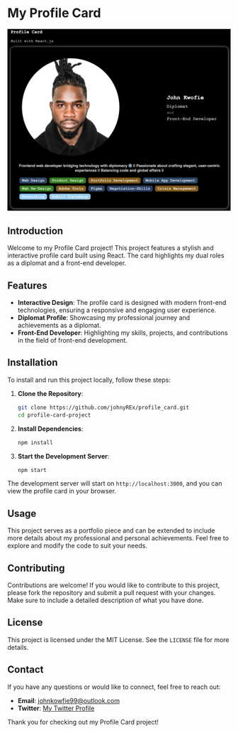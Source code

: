 # My Profile Card

![Profile Image](public/assets/profileme.png)

## Introduction

Welcome to my Profile Card project! This project features a stylish and interactive profile card built using React. The card highlights my dual roles as a diplomat and a front-end developer.

## Features

- **Interactive Design**: The profile card is designed with modern front-end technologies, ensuring a responsive and engaging user experience.
- **Diplomat Profile**: Showcasing my professional journey and achievements as a diplomat.
- **Front-End Developer**: Highlighting my skills, projects, and contributions in the field of front-end development.

## Installation

To install and run this project locally, follow these steps:

1. **Clone the Repository**:
    ```bash
    git clone https://github.com/johnyREx/profile_card.git
    cd profile-card-project
    ```

2. **Install Dependencies**:
    ```bash
    npm install
    ```

3. **Start the Development Server**:
    ```bash
    npm start
    ```

The development server will start on `http://localhost:3000`, and you can view the profile card in your browser.

## Usage

This project serves as a portfolio piece and can be extended to include more details about my professional and personal achievements. Feel free to explore and modify the code to suit your needs.

## Contributing

Contributions are welcome! If you would like to contribute to this project, please fork the repository and submit a pull request with your changes. Make sure to include a detailed description of what you have done.

## License

This project is licensed under the MIT License. See the `LICENSE` file for more details.

## Contact

If you have any questions or would like to connect, feel free to reach out:

- **Email**: [johnkowfie99@outlook.com](mailto:johnkowfie99@outlook.com)
- **Twitter**: [My Twitter Profile](https://www.x.com/in/thejohnyrex)

Thank you for checking out my Profile Card project!
